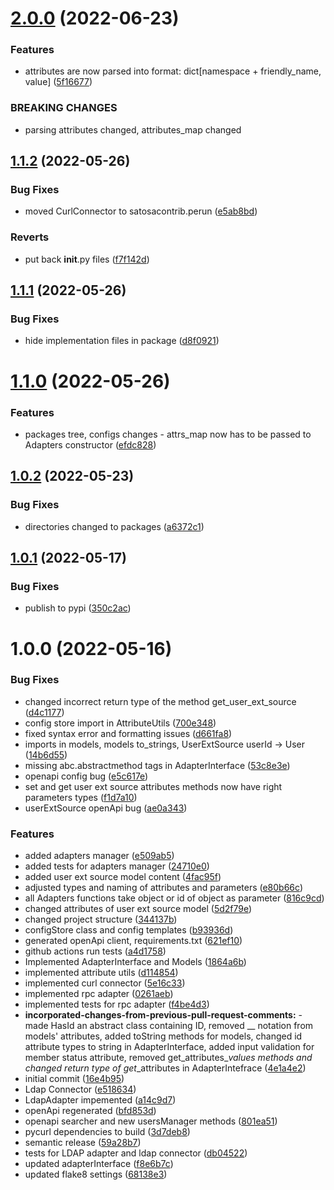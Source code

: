 # [2.0.0](https://github.com/CESNET/perun.connector/compare/v1.1.2...v2.0.0) (2022-06-23)


### Features

* attributes are now parsed into format: dict[namespace + friendly_name, value] ([5f16677](https://github.com/CESNET/perun.connector/commit/5f16677a0d3c6492ec2959b355ce77c8af80cc4b))


### BREAKING CHANGES

* parsing attributes changed, attributes_map changed

## [1.1.2](https://github.com/CESNET/perun.connector/compare/v1.1.1...v1.1.2) (2022-05-26)


### Bug Fixes

* moved CurlConnector to satosacontrib.perun ([e5ab8bd](https://github.com/CESNET/perun.connector/commit/e5ab8bdf53ea544608d79b12f63e237415e3a999))


### Reverts

* put back __init__.py files ([f7f142d](https://github.com/CESNET/perun.connector/commit/f7f142d9b0ae60ee6585cbd17c8b3ef291b414c1))

## [1.1.1](https://github.com/CESNET/perun.connector/compare/v1.1.0...v1.1.1) (2022-05-26)


### Bug Fixes

* hide implementation files in package ([d8f0921](https://github.com/CESNET/perun.connector/commit/d8f0921fe039b993c6e98dfd1adb1ad2c415ac6c))

# [1.1.0](https://github.com/CESNET/perun.connector/compare/v1.0.2...v1.1.0) (2022-05-26)


### Features

* packages tree, configs changes - attrs_map now has to be passed to Adapters constructor ([efdc828](https://github.com/CESNET/perun.connector/commit/efdc828b44ef863e53a99c3786769bb1abe30539))

## [1.0.2](https://github.com/CESNET/perun.connector/compare/v1.0.1...v1.0.2) (2022-05-23)


### Bug Fixes

* directories changed to packages ([a6372c1](https://github.com/CESNET/perun.connector/commit/a6372c15e74bab090abe87a21bbbdc1e510c3c82))

## [1.0.1](https://github.com/CESNET/perun.connector/compare/v1.0.0...v1.0.1) (2022-05-17)


### Bug Fixes

* publish to pypi ([350c2ac](https://github.com/CESNET/perun.connector/commit/350c2ace261a5f335cef74fdaffba0b4d878eec5))

# 1.0.0 (2022-05-16)


### Bug Fixes

* changed incorrect return type of the method get_user_ext_source ([d4c1177](https://github.com/CESNET/perun.connector/commit/d4c117787b2dfcaf834be77084b5a5d2cdb03d7e))
* config store import in AttributeUtils ([700e348](https://github.com/CESNET/perun.connector/commit/700e348aa11211cf814a1a5b68639544716e7665))
* fixed syntax error and formatting issues ([d661fa8](https://github.com/CESNET/perun.connector/commit/d661fa89c1ef91c22f710b193e40c65d1788358f))
* imports in models, models to_strings, UserExtSource userId -> User ([14b6d55](https://github.com/CESNET/perun.connector/commit/14b6d55ce7a921ebbd7215339ebb62fe9ecaf72d))
* missing abc.abstractmethod tags in AdapterInterface ([53c8e3e](https://github.com/CESNET/perun.connector/commit/53c8e3e1f6e5707597798581b8d02b1a48bb445f))
* openapi config bug ([e5c617e](https://github.com/CESNET/perun.connector/commit/e5c617e610309426da21a65eb08e721fb2d98aab))
* set and get user ext source attributes methods now have right parameters types ([f1d7a10](https://github.com/CESNET/perun.connector/commit/f1d7a104365b3534c398625eae7041c7d3e7d674))
* userExtSource openApi bug ([ae0a343](https://github.com/CESNET/perun.connector/commit/ae0a343b6710eb18ced3b18f5804cff12308f936))


### Features

* added adapters manager ([e509ab5](https://github.com/CESNET/perun.connector/commit/e509ab5b5702e17cd75c31aa095aceddb200cf40))
* added tests for adapters manager ([24710e0](https://github.com/CESNET/perun.connector/commit/24710e0221a10630ddc2facf93b75da74b8497e2))
* added user ext source model content ([4fac95f](https://github.com/CESNET/perun.connector/commit/4fac95fef26cd08e503c9fa758049fe2e9612b43))
* adjusted types and naming of attributes and parameters ([e80b66c](https://github.com/CESNET/perun.connector/commit/e80b66c594a2c3992f8a6e25d683c89550f5b4ba))
* all Adapters functions take object or id of object as parameter ([816c9cd](https://github.com/CESNET/perun.connector/commit/816c9cd9482a31729de5946806fbdd464532d00e))
* changed attributes of user ext source model ([5d2f79e](https://github.com/CESNET/perun.connector/commit/5d2f79e46f7ad12602a344f60c06ca7a2b16ff8c))
* changed project structure ([344137b](https://github.com/CESNET/perun.connector/commit/344137bb24535f934ff3e6163384711493b90770))
* configStore class and config templates ([b93936d](https://github.com/CESNET/perun.connector/commit/b93936d4080dac96ec0ba107befdd630fc117ae7))
* generated openApi client, requirements.txt ([621ef10](https://github.com/CESNET/perun.connector/commit/621ef10a1f8f7754006d0fc39b17299ed56cc985))
* github actions run tests ([a4d1758](https://github.com/CESNET/perun.connector/commit/a4d175841e4d838b6d12d6fa092dec4b078b85b2))
* Implemented AdapterInterface and Models ([1864a6b](https://github.com/CESNET/perun.connector/commit/1864a6bc5035aaca0699abe8278e0d154cf06093))
* implemented attribute utils ([d114854](https://github.com/CESNET/perun.connector/commit/d114854dd24d0986564db411a98742c06281cb57))
* implemented curl connector ([5e16c33](https://github.com/CESNET/perun.connector/commit/5e16c338df1cce2816129c673486e11f32e989c8))
* implemented rpc adapter ([0261aeb](https://github.com/CESNET/perun.connector/commit/0261aeb9b65bbfc8fd43da8b6709840fda5d094a))
* implemented tests for rpc adapter ([f4be4d3](https://github.com/CESNET/perun.connector/commit/f4be4d37f2a805d61266ba9e9fdb1bbac1e74798))
* **incorporated-changes-from-previous-pull-request-comments:** - made HasId an abstract class containing ID, removed __ notation from models' attributes, added toString methods for models, changed id attribute types to string in AdapterInterface, added input validation for member status attribute, removed get_attributes_*_values methods and changed return type of get_*_attributes in AdapterIntefrace ([4e1a4e2](https://github.com/CESNET/perun.connector/commit/4e1a4e225d291568bffead4a52cdf0628ef7ca2c))
* initial commit ([16e4b95](https://github.com/CESNET/perun.connector/commit/16e4b9595ef4e80ef8e22dd5ca974120b0f7e2b1))
* Ldap Connector ([e518634](https://github.com/CESNET/perun.connector/commit/e5186347de1cdaac3b2098665bbe67a436fd4f2c))
* LdapAdapter impemented ([a14c9d7](https://github.com/CESNET/perun.connector/commit/a14c9d738258284732ec84015b48a29168c32ca8))
* openApi regenerated ([bfd853d](https://github.com/CESNET/perun.connector/commit/bfd853d54996939e7dea3eb329a15a594db69461))
* openapi searcher and new usersManager methods ([801ea51](https://github.com/CESNET/perun.connector/commit/801ea51079ba980810c7a46e36ae54e82bb88bad))
* pycurl dependencies to build ([3d7deb8](https://github.com/CESNET/perun.connector/commit/3d7deb832301b3b3125e8899c4b3399a68b54586))
* semantic release ([59a28b7](https://github.com/CESNET/perun.connector/commit/59a28b7da53a21de0253e9bfede35b5990daaf5f))
* tests for LDAP adapter and ldap connector ([db04522](https://github.com/CESNET/perun.connector/commit/db045224505fdc2e97b83a0adbe075195a025a5e))
* updated adapterInterface ([f8e6b7c](https://github.com/CESNET/perun.connector/commit/f8e6b7c5890548033f58f223faa443f1f0caa06e))
* updated flake8 settings ([68138e3](https://github.com/CESNET/perun.connector/commit/68138e3eb0719057b84415b1f4cab28e9769693a))
